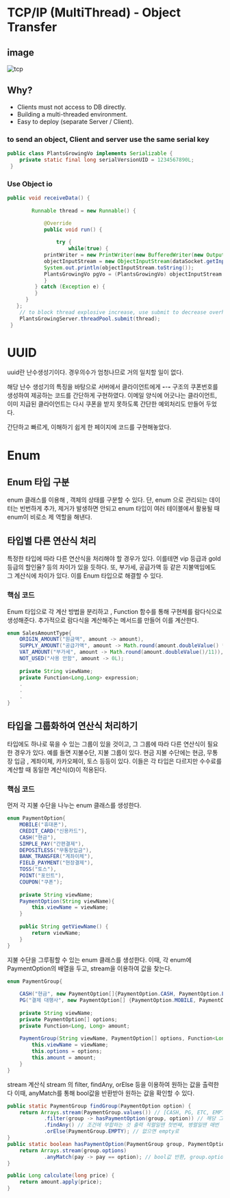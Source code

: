# TCP/IP (MultiThread) - Object Transfer

## image
![tcp](https://user-images.githubusercontent.com/87312401/133274809-4ffebbb6-d1a8-476e-a5f2-f58d766f7d50.jpg)

## Why?
* Clients must not access to DB directly.
* Building a multi-threaded environment.
* Easy to deploy (separate Server / Client).

### to send an object, Client and server use the same serial key

```java
public class PlantsGrowingVo implements Serializable {
	private static final long serialVersionUID = 1234567890L;
 }
``` 
###  Use Object io

```java
public void receiveData() {
		
		Runnable thread = new Runnable() {

			@Override
			public void run() {
				
				try {
					while(true) {
            printWriter = new PrintWriter(new BufferedWriter(new OutputStreamWriter(dataSocket.getOutputStream())));
            objectInputStream = new ObjectInputStream(dataSocket.getInputStream());
            System.out.println(objectInputStream.toString());
            PlantsGrowingVo pgVo = (PlantsGrowingVo) objectInputStream.readObject();
            }
         } catch (Exception e) {
         }
      }
   };
    // to block thread explosive increase, use submit to decrease overheader
    PlantsGrowingServer.threadPool.submit(thread); 
 }
```

# UUID
uuid란 난수생성기이다. 경우의수가 엄청나므로 거의 일치할 일이 없다.

해당 난수 생성기의 특징을 바탕으로 서버에서 클라이언트에게 ****-****-****-**** 구조의 쿠폰번호를 생성하여 제공하는 코드를 간단하게 구현하였다.
이메일 양식에 어긋나는 클라이언트, 이미 지급된 클라이언트는 다시 쿠폰을 받지 못하도록 간단한 예외처리도 만들어 두었다.

간단하고 빠르게, 이해하기 쉽게 한 페이지에 코드를 구현해놓았다.

# Enum
## Enum 타입 구분
enum 클래스를 이용해 , 객체의 상태를 구분할 수 있다. 단, enum 으로 관리되는 데이터는 빈번하게 추가, 제거가 발생하면 안되고 
enum 타입이 여러 테이블에서 활용될 때 enum이 비로소 제 역할을 해낸다.

## 타입별 다른 연산식 처리
특정한 타입에 따라 다른 연산식을 처리해야 할 경우가 있다. 이를테면 vip 등급과 gold 등급의 할인율? 등의 차이가 있을 듯하다.
또, 부가세, 공급가액 등 같은 지불액임에도 그 계산식에 차이가 있다. 이를 Enum 타입으로 해결할 수 있다.

### 핵심 코드
Enum 타입으로 각 계산 방법을 분리하고 , Function 함수를 통해 구현체를 람다식으로 생성해준다.
추가적으로 람다식을 계산해주는 메서드를 만들어 이를 계산한다.
```java
enum SalesAmountType{
	ORIGIN_AMOUNT("원금액", amount -> amount),
	SUPPLY_AMOUNT("공급가액", amount -> Math.round(amount.doubleValue() * 10)/11),
	VAT_AMOUNT("부가세", amount -> Math.round(amount.doubleValue()/11)),
	NOT_USED("사용 안함", amount -> 0L);
	
	private String viewName;
	private Function<Long,Long> expression;
	.
	.
	.
}
```

## 타입을 그룹화하여 연산식 처리하기
타입에도 하나로 묶을 수 있는 그룹이 있을 것이고, 그 그룹에 따라 다른 연산식이 필요한 경우가 있다.
예를 들면 지불수단, 지불 그룹이 있다. 현금 지불 수단에는 현금, 무통장 입금 , 계좌이체, 카카오페이, 토스 등등이 있다. 이들은 각 타입은 다르지만 수수료를 계산할 때 동일한 계산식(0)이 적용된다.

### 핵심 코드

먼저 각 지불 수단을 나누는 enum 클래스를 생성한다.
```java
enum PaymentOption{
	MOBILE("휴대폰"),
	CREDIT_CARD("신용카드"),
	CASH("현금"),
	SIMPLE_PAY("간편결제"),
	DEPOSITLESS("무통장입금"),
	BANK_TRANSFER("계좌이체"),
	FIELD_PAYMENT("현장결제"),
	TOSS("토스"),
	POINT("포인트"),
	COUPON("쿠폰");
	
	private String viewName;
	PaymentOption(String viewName){
		this.viewName = viewName;
	}
	
	public String getViewName() {
		return viewName;
	}
}
```

지불 수단을 그루핑할 수 있는 enum 클래스를 생성한다.
이때, 각 enum에 PaymentOption의 배열을 두고, stream을 이용하여 값을 찾는다.

```java
enum PaymentGroup{
	
	CASH("현금", new PaymentOption[]{PaymentOption.CASH, PaymentOption.DEPOSITLESS,PaymentOption.BANK_TRANSFER,PaymentOption.FIELD_PAYMENT, PaymentOption.TOSS}, amount -> 0L),
	PG("결제 대행사", new PaymentOption[] {PaymentOption.MOBILE, PaymentOption.CREDIT_CARD,PaymentOption.SIMPLE_PAY}, amount -> Math.round(amount.doubleValue()*0.001));
	
	private String viewName;
	private PaymentOption[] options;
	private Function<Long, Long> amount;
	
	PaymentGroup(String viewName, PaymentOption[] options, Function<Long,Long> amount){
		this.viewName = viewName;
		this.options = options;
		this.amount = amount;
	}
}
```

stream 계산식
stream 의 filter, findAny, orElse 등을 이용하여 원하는 값을 출력한다
이때, anyMatch를 통해 bool값을 반환받아 원하는 값을 확인할 수 있다.

```java
public static PaymentGroup findGroup(PaymentOption option) {
	return Arrays.stream(PaymentGroup.values()) // [CASH, PG, ETC, EMPTY]
			.filter(group -> hasPaymentOption(group, option)) // 해당 그룹의 Options중 찾고자하는 option이 있는경우 필터 
			.findAny() // 조건에 부합하는 것 출력 직렬일땐 첫번째, 병렬일땐 매번 달라짐
			.orElse(PaymentGroup.EMPTY); // 없으면 empty로
}
public static boolean hasPaymentOption(PaymentGroup group, PaymentOption option) {
	return Arrays.stream(group.options)
			.anyMatch(pay -> pay == option); // bool값 반환, group.options 을 돌며 option과 같은값 나오면 true
}

public Long calculate(long price) { 
	return amount.apply(price);
}
```
    

